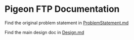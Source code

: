 # Pigeon FTP Documentation

Find the original problem statement in [ProblemStatement.md](./ProblemStatement.md)

Find the main design doc in [Design.md](./Design.md)
